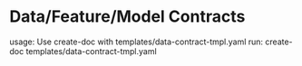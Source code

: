 # Data/Feature/Model Contracts

usage: Use create-doc with templates/data-contract-tmpl.yaml
run: create-doc templates/data-contract-tmpl.yaml
